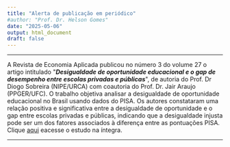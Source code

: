 ```yaml
---
title: "Alerta de publicação em periódico"
#author: "Prof. Dr. Helson Gomes"
date: "2025-05-06"
output: html_document
draft: false
---
```



<hr>

A Revista de Economia Aplicada publicou no número 3 do volume 27 o artigo intitulado "***Desigualdade de oportunidade educacional e o gap de desempenho entre escolas privadas e públicas***", de autoria do Prof. Dr Diogo Sobreira (NIPE/URCA) com coautoria do Prof. Dr. Jair Araujo (PPGER/UFC). O trabalho objetiva analisar a desigualdade de oportunidade educacional no Brasil usando dados do PISA.  Os autores constataram uma relação positiva e significativa entre a desigualdade de oportunidade e o gap entre escolas privadas e públicas, indicando que a desigualdade injusta pode ser um dos fatores associados à diferença entre as pontuações PISA. Clique [aqui](https://www.revistas.usp.br/ecoa/article/view/183129/213527) eacesse o estudo na íntegra.

<hr>
